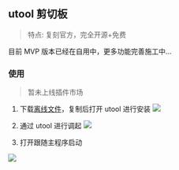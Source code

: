 ## utool 剪切板

> 特点: 复刻官方，完全开源+免费

目前 MVP 版本已经在自用中，更多功能完善施工中...

### 使用

> 暂未上线插件市场

1. 下载[离线文件](https://github.com/flytam/utool-clipboard/releases)，复制后打开 utool 进行安装
   ![](https://files.mdnice.com/user/8265/172f5f7b-d4b4-499a-a524-1fd1c89cef39.png)

2. 通过 utool 进行调起
   ![](https://files.mdnice.com/user/8265/3441940e-76db-4fd9-9e7d-1fc0c16bc1d7.png)

3. 打开跟随主程序启动

![](https://files.mdnice.com/user/8265/46bbb881-3753-4069-bb01-4d44bdabb958.png)
